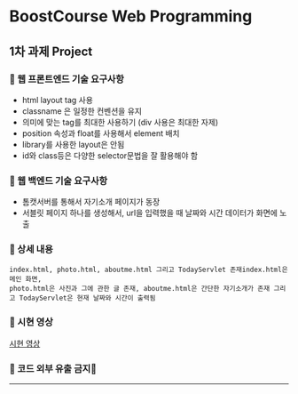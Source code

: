# BoostCourse Web Programming

## 1차 과제 Project
### 🧾 웹 프론트엔드 기술 요구사항

- html layout tag 사용
- classname 은 일정한 컨벤션을 유지
- 의미에 맞는 tag를 최대한 사용하기 (div 사용은 최대한 자제)
- position 속성과 float를 사용해서 element 배치
- library를 사용한 layout은 안됨
- id와 class등은 다양한 selector문법을 잘 활용해야 함

### 🧾 웹 백엔드 기술 요구사항

- 톰캣서버를 통해서 자기소개 페이지가 동장
- 서블릿 페이지 하나를 생성해서, url을 입력했을 때 날짜와 시간 데이터가 화면에 노출

### 📃 상세 내용
```
index.html, photo.html, aboutme.html 그리고 TodayServlet 존재index.html은 메인 화면,   
photo.html은 사진과 그에 관한 글 존재, aboutme.html은 간단한 자기소개가 존재 그리고 TodayServlet은 현재 날짜와 시간이 출력됨
```
### 💽 시현 영상

[시현 영상](https://github.com/kimhyeyun/WebProgramming/tree/main/웹풀스택)

### 📌 코드 외부 유출 금지📌

***
